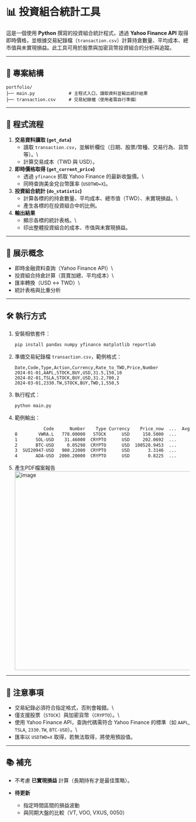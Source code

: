 # 📊 投資組合統計工具

這是一個使用 **Python** 撰寫的投資組合統計程式，透過 **Yahoo Finance
API**
取得即時價格，並根據交易紀錄檔（`transaction.csv`）計算持倉數量、平均成本、總市值與未實現損益。此工具可用於股票與加密貨幣投資組合的分析與追蹤。

------------------------------------------------------------------------

## 📁 專案結構

    portfolio/
    ├── main.py             # 主程式入口，讀取資料並輸出統計結果
    ├── transaction.csv     # 交易紀錄檔（使用者需自行準備）

------------------------------------------------------------------------

## 🚀 程式流程

1.  **交易資料讀取 (`get_data`)**
    -   讀取
        `transaction.csv`，並解析欄位（日期、股票/幣種、交易行為、貨幣等）。\
    -   計算交易成本（TWD 與 USD）。
2.  **即時價格取得 (`get_current_price`)**
    -   透過 `yfinance` 抓取 Yahoo Finance 的最新收盤價。\
    -   同時查詢美金兌台幣匯率 (`USDTWD=X`)。
3.  **投資組合統計 (`do_statistic`)**
    -   計算各標的的持倉數量、平均成本、總市值（TWD）、未實現損益。\
    -   產生各標的在投資組合中的比例。
4.  **輸出結果**
    -   顯示各標的統計表格。\
    -   印出整體投資組合的成本、市值與未實現損益。

------------------------------------------------------------------------

## 🧠 展示概念

-   即時金融資料查詢（Yahoo Finance API）\
-   投資組合持倉計算（買賣加總、平均成本）\
-   匯率轉換（USD ↔ TWD）\
-   統計表格與比重分析

------------------------------------------------------------------------

## 🛠️ 執行方式

1.  安裝相依套件：

    ``` bash
    pip install pandas numpy yfinance matplotlib reportlab
    ```

2.  準備交易紀錄檔 `transaction.csv`，範例格式：

    ``` csv
    Date,Code,Type,Action,Currency,Rate_to_TWD,Price,Number
    2024-01-01,AAPL,STOCK,BUY,USD,31.5,150,10
    2024-02-01,TSLA,STOCK,BUY,USD,31.2,700,2
    2024-03-01,2330.TW,STOCK,BUY,TWD,1,550,5
    ```

3.  執行程式：

    ``` bash
    python main.py
    ```

4.  範例輸出：

    ``` bash
               Code      Number    Type Currency    Price_now  ...  Avg_cost_TWD  Total_cost_TWD  Total_TWD  Unrealized_PnL   Ratio
    0        VWRA.L   778.00000   STOCK      USD     158.5000  ...          4496         3497888    3767705          269817  88.05%
    1       SOL-USD    31.46000  CRYPTO      USD     202.0692  ...          5064          159313     194235           34922   4.54%
    2       BTC-USD     0.05298  CRYPTO      USD  108528.9453  ...       2915685          154473     175681           21208   4.11%
    3  SUI20947-USD   900.22000  CRYPTO      USD       3.3146  ...           125          112528      91169          -21359   2.13%
    4       ADA-USD  2000.20000  CRYPTO      USD       0.8225  ...            26           52005      50266           -1739   1.17%
    ```

5.  產生PDF檔案報告
    <img width="766" height="544" alt="image" src="https://github.com/user-attachments/assets/5d3a90a5-4225-4a37-8b1e-4c706538ee39" />

   
------------------------------------------------------------------------

## 📌 注意事項

-   交易紀錄必須符合指定格式，否則會報錯。\
-   僅支援股票（`STOCK`）與加密貨幣（`CRYPTO`）。\
-   使用 Yahoo Finance API，查詢代碼需符合 Yahoo Finance 的標準（如
    `AAPL`, `TSLA`, `2330.TW`, `BTC-USD`）。\
-   匯率以 `USDTWD=X` 取得，若無法取得，將使用預設值。

------------------------------------------------------------------------

## 📚 補充

-   不考慮 **已實現損益** 計算（長期持有才是最佳策略）。

- **待更新**
  - 指定時間區間的損益波動
  - 與同期大盤的比較（VT, VOO, VXUS, 0050）
